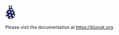 <img src='./misc/logo.svg' alt="Klunok logotype — a blue-yellow bundle" width="32"/>

Please visit the documentation at https://klunok.org.
